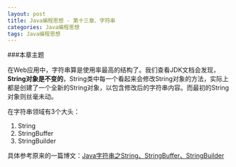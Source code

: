 ```yaml
---
layout: post
title: Java编程思想 - 第十三章、字符串
categories: Java编程思想
tags: Java编程思想
---
```


###本章主题

在Web应用中，字符串算是使用率最高的结构了。我们查看JDK文档会发现，**String对象是不变的**，String类中每一个看起来会修改String对象的方法，实际上都是创建了一个全新的String对象，以包含修改后的字符串内容。而最初的String对象则丝毫未动。

在字符串领域有3个大头：

1. String
2. StringBuffer
3. StringBuilder

具体参考原来的一篇博文：[Java字符串之String、StringBuffer、StringBuilder](http://www.thinkingbar.com/2014/02/12/java%E5%AD%97%E7%AC%A6%E4%B8%B2%E4%B9%8Bstring%E3%80%81stringbuffer%E3%80%81stringbuilder/)


